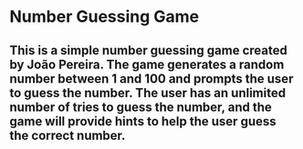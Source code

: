 <h1>Number Guessing Game</h1>

<h2>This is a simple number guessing game created by João Pereira. The game generates a random number between 1 and 100 and prompts the user to guess the number. The user has an unlimited number of tries to guess the number, and the game will provide hints to help the user guess the correct number.</h2>

